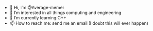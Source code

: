 - 👋 Hi, I’m @Average-memer
- 👀 I’m interested in all things computing and engineering
- 🌱 I’m currently learning C++
- 📫 How to reach me: send me an email (I doubt this will ever happen)
